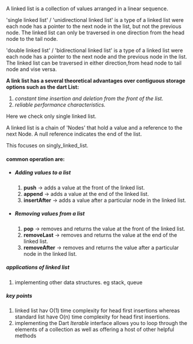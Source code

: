 A linked list is a collection of values arranged in a linear sequence.

'single linked list' / 'unidirectional linked list' is a type of a linked list were each node has a pointer to the next node in the list, but not the previous node. The linked list can only be traversed in one direction from the head node to the tail node.

'double linked list' / 'bidirectional linked list' is a type of a linked list were each node has a pointer to the next node and the previous node in the list. The linked list can be traversed in either direction,from head node to tail node and vise versa.

**A link list has a several theoretical advantages over contiguous storage options such as the dart List:**

1. *constant  time insertion and deletion from the front of the list.*
2. *reliable performance characteristics.*

Here we check only single linked list.

A linked list is a chain of 'Nodes' that hold a value and a reference to the next Node. A null reference indicates the end of the list.

This focuses on singly_linked_list.

#### common operation are:
- ##### Adding values to a list
  1. **push** -> adds a value at the front of the linked list.
  2. **append** -> adds a value at the end of the linked list.
  3. **insertAfter** -> adds a value after a particular node in the linked list. 

- ##### Removing values from a list
  1. **pop** -> removes and returns the value at the front of the linked list.
  2. **removeLast** -> removes and returns the value at the end of the linked list.
  3. **removeAfter** -> removes and returns the value after a particular node in the linked list.




##### applications of linked list
1. implementing other data structures. eg stack, queue


##### key points
1. linked list hav O(1) time complexity for head first insertions whereas standard list have O(n) time complexity for head first insertions.
2. implementing the Dart *Iterable* interface allows you to loop through the elements of a collection as well as offering a host of other helpful methods
